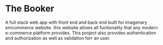 <h1> The Booker </h1>
<p> A full stack web app with front end and back end built for imagenary emcommerce website. this website allows all fuctionality that any modern e-commerce platform provides. This project also provides authentication and authorization as well as validation forr an user. </p>
